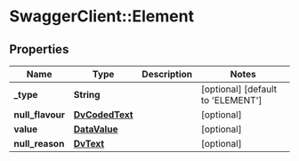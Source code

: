 # SwaggerClient::Element

## Properties
Name | Type | Description | Notes
------------ | ------------- | ------------- | -------------
**_type** | **String** |  | [optional] [default to &#x27;ELEMENT&#x27;]
**null_flavour** | [**DvCodedText**](DvCodedText.md) |  | [optional] 
**value** | [**DataValue**](DataValue.md) |  | [optional] 
**null_reason** | [**DvText**](DvText.md) |  | [optional] 

